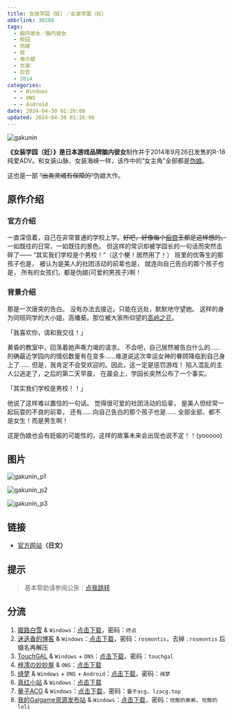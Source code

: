```yaml
---
title: 女装学园（妊）／女装学園（妊）
abbrlink: 30206
tags:
  - 脳内彼女／脑内彼女
  - 校园
  - 伪娘
  - 拔
  - 男の娘
  - 女装
  - 后宫
  - 2014
categories:
  - - Windows
  - - ONS
  - - Android
date: 2024-04-30 01:26:00
updated: 2024-04-30 01:26:00
---
```


![gakunin](https://static.30hb.cn/vndb/img/gakunin.webp)

**《女装学园（妊）》**是日本游戏品牌**脑内彼女**制作并于2014年9月26日发售的R-18纯爱ADV。和女装山脉、女装海峡一样，该作中的“女主角”全部都是[伪娘](https://zh.moegirl.org.cn/伪娘)。

<!-- more -->

这也是一部 ~~“出卖灵魂有保障的”~~伪娘大作。

## 原作介绍

### 官方介绍

一直深信着，自己在非常普通的学校上学。~~好吧，好像每个[后宫](https://zh.moegirl.org.cn/后宫)王都是这样想的。~~
一如既往的日常，一如既往的景色。
但这样的常识却被学园长的一句话而突然击碎了——
“其实我们学校是个男校！”（这个梗！居然用了！）
班里的优等生的那孩子也是，
被认为是美人的社团活动的前辈也是，
就连向自己告白的那个孩子也是，
所有的女孩们，都是伪娘(可爱的男孩子)啊！

### 背景介绍

那是一次唐突的告白。
没有办法去接近。只能在远处，默默地守望她。
这样的身为同班同学的大小姐，高幡葵。那位被大家所仰望的[高岭之花](https://zh.moegirl.org.cn/高岭之花)。

「我喜欢你，请和我交往！」

黄昏的教室中，回荡着她声嘶力竭的请求。
不会吧，自己居然被告白什么的……
的确最近学园内的情侣数量有在变多……难道说这次幸运女神的眷顾降临到自己身上了……
但是，我肯定不会受欢迎的。因此，这一定是惩罚游戏！
陷入混乱的主人公逃走了，之后的第二天早晨，
在晨会上，学园长突然公布了一个事实。

「其实我们学校是男校！！」

他说了这样难以置信的一句话。
觉得很可爱的社团活动的后辈，
是美人但经常一起玩耍的不良的前辈，
还有……向自己告白的那个孩子也是......
全部全部、都不是女生！而是男生啊！

这是伪娘也会有妊娠的可能性的，这样的故事未来会出现也说不定！！(yooooo)

## 图片

![gakunin_p1](https://static.30hb.cn/vndb/img/gakunin_p1.webp)

![gakunin_p2](https://static.30hb.cn/vndb/img/gakunin_p2.webp)

![gakunin_p3](https://static.30hb.cn/vndb/img/gakunin_p3.webp)

## 链接

- [官方网站](http://www.noukano.com/gakunin)**（日文）**

## 提示

> 基本帮助请参阅公告：[点我跳转](/p/announcement/)

## 分流

1. [姬路白雪](https://pan.jlbx.xyz/) & `Windows`：[点击下载](https://pan.jlbx.xyz/?s=%E5%A5%B3%E8%A3%85%E5%AD%A6%E5%9B%AD%EF%BC%88%E5%A6%8A%EF%BC%89)，密码：`终点`
2. [迷迭香的博客](https://rosmontis.com/) & `Windows`：[点击下载](https://drivez.rosmontis.com/s/Y9EUn)，密码：`rosmontis`，去掉 `.rosmontis` 后缀名再解压
3. [TouchGAL](https://www.touchgal.us/) & `Windows` + `ONS`：[点击下载](https://pan.touchgal.net/s/mLoIx)，密码：`touchgal`
4. [梓澪の妙妙屋](https://zi0.cc/) & `ONS`：[点击下载](https://zi0.cc/d/%60%E3%80%90%E5%BD%92%20%E6%A1%A3%E3%80%91/%E3%80%90ONS%E5%90%88%E9%9B%86%E3%80%91/%5B%E8%84%B3%E5%86%85%E5%BD%BC%E5%A5%B3%5D%E5%A5%B3%E8%A3%85%E5%AD%A6%E5%9B%AD.7z?sign=mqa-x9IQ8jI8xdPVDDMhWlrV3mnYCRNie3nsWYn_a-o=:0)
5. [绮梦](https://acgs.one/) & `Windows` + `ONS` + `Android`：[点击下载](https://acgs.one/down_html/?url=game/%E5%A5%B3%E8%A3%85%E5%AD%A6%E5%9B%AD/%E5%A6%8A&name=%E5%A5%B3%E8%A3%85%E5%AD%A6%E5%9B%AD/%E5%A6%8A)，密码：`绮梦`
6. [真红小站](https://www.shinnku.com/) & `Windows`：[点击下载](https://www.shinnku.com/api/download/0/win/%E5%A5%B3%E8%A3%85%E5%AD%A6%E5%9B%AD%20%E5%A6%8A.7z)
7. [量子ACG](https://lzacg.org/) & `Windows`：[点击下载](https://lzacg.org/3538)，密码：`量子acg`、`lzacg.top`
8. [我的Galgame资源发布站](https://www.ttloli.com/) & `Windows`：[点击下载](https://www.ttloli.com/nvzhuangxueyuanren.html)，密码：`忧郁的弟弟`、`忧郁的loli`
